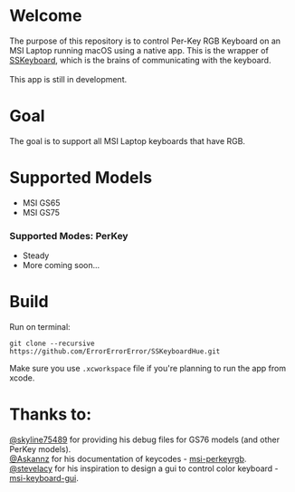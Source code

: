 # Welcome
The purpose of this repository is to control Per-Key RGB Keyboard on an MSI Laptop running macOS using a native app. This is the wrapper of [SSKeyboard](https://github.com/ErrorErrorError/SSKeyboard), which is the brains of communicating with the keyboard.
<br>
<br> 
This app is still in development.

# Goal
The goal is to support all MSI Laptop keyboards that have RGB.
# Supported Models 
*   MSI GS65
*   MSI GS75

### Supported Modes: PerKey
*   Steady
*   More coming soon...
# Build
Run on terminal:
```
git clone --recursive https://github.com/ErrorErrorError/SSKeyboardHue.git
```
Make sure you use ```.xcworkspace``` file if you're planning to run the app from xcode.

# Thanks to:
[@skyline75489](https://github.com/skyline75489) for providing his debug files for GS76 models (and other PerKey models). <br>
[@Askannz](https://github.com/Askannz/) for his documentation of keycodes - [msi-perkeyrgb](https://github.com/Askannz/msi-perkeyrgb). <br>
[@stevelacy](https://github.com/stevelacy) for his inspiration to design a gui to control color keyboard - [msi-keyboard-gui](https://github.com/Askannz/msi-perkeyrgb).